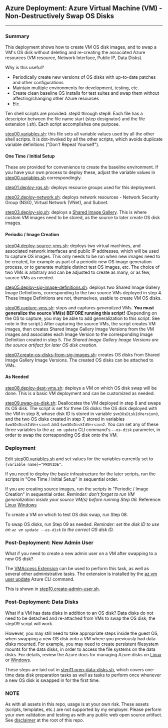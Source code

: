 ## Azure Deployment: Azure Virtual Machine (VM) - Non-Destructively Swap OS Disks

---

### Summary

This deployment shows how to create VM OS disk images, and to swap a VM's OS disk without deleting and re-creating the associated Azure resources (VM resource, Network Interface, Public IP, Data Disks).

Why is this useful?

- Periodically create new versions of OS disks with up-to-date patches and other configurations
- Maintain multiple environments for development, testing, etc.
- Create clean baseline OS installs for test suites and swap them without affecting/changing other Azure resources
- Etc.

Ten shell scripts are provided: step0 through step9. Each file has a descriptor between the file name start (step designator) and the file extension (.sh). Each script accomplishes one purpose.

[step00.variables.sh](step00.variables.sh): this file sets all variable values used by all the other shell scripts. It is dot-invoked by all the other scripts, which avoids duplicate variable definitions ("Don't Repeat Yourself").

#### One Time / Initial Setup

These are provided for convenience to create the baseline environment. If you have your own process to deploy these, adjust the variable values in [step00.variables.sh](step00.variables.sh) correspondingly.

[step01.deploy-rgs.sh](step01.deploy-rgs.sh): deploys resource groups used for this deployment.

[step02.deploy-network.sh](step02.deploy-network.sh): deploys network resources - Network Security Group (NSG), Virtual Network (VNet), and Subnet.

[step03.deploy-sig.sh](step03.deploy-sig.sh): deploys a [Shared Image Gallery](https://docs.microsoft.com/azure/virtual-machines/shared-image-galleries). This is where custom VM images need to be stored, as the source to later create OS disk images.

#### Periodic / Image Creation

[step04.deploy-source-vms.sh](step04.deploy-source-vms.sh): deploys two virtual machines, and associated network interfaces and public IP addresses, which will be used to capture OS images. This only needs to be run when new images need to be created, for example as part of a periodic new OS image generation process, or to generate multiple distinct test OS images, etc. The choice of two VMs is arbitrary and can be adjusted to create as many, or as few, source VMs as needed.

[step05.deploy-sig-image-definitions.sh](step05.deploy-sig-image-definitions.sh): deploys two Shared Image Gallery Image Definitions, corresponding to the two source VMs deployed in step 4. These Image Definitions are not, themselves, usable to create VM OS disks.

[step06.capture-vms.sh](step06.capture-vms.sh): stops and captures _generalized_ VMs. **You must generalize the source VM(s) BEFORE running this script!** (Depending on the OS to capture, you may be able to add generalization to this script. See note in the script.) After capturing the source VMs, the script creates VM images, then creates Shared Image Gallery Image Versions from the VM images and associates each Image Version to the corresponding Image Definition created in step 5. *The Shared Image Gallery Image Versions are the source artifact for later OS disk creation.*

[step07.create-os-disks-from-sig-images.sh](step07.create-os-disks-from-sig-images.sh): creates OS disks from Shared Image Gallery Image Versions. The created OS disks can be attached to VMs.

#### As Needed

[step08.deploy-dest-vms.sh](step08.deploy-dest-vms.sh): deploys a VM on which OS disk swap will be done. This is a basic VM deployment and can be customized as needed.

[step09.swap-os-disk.sh](step09.swap-os-disk.sh): Deallocates the VM deployed in step 8 and swaps its OS disk. The script is set for three OS disks: the OS disk deployed with the VM in step 8, whose disk ID is stored in variable `$vm3OsDiskIdVersion0`, and the two OS disks created in step 7, stored in variables `$vm3OsDiskIdVersion1` and `$vm3OsDiskIdVersion2`. You can set any of these three variables to the `az vm update` CLI command's `--os-disk` parameter, in order to swap the corresponding OS disk onto the VM.

### Deployment

Edit [step00.variables.sh](step00.variables.sh) and set values for the variables currently set to `{variable name}="PROVIDE"`.

If you need to deploy the basic infrastructure for the later scripts, run the scripts in "One Time / Initial Setup" in sequential order.

If you are creating source images, run the scripts in "Periodic / Image Creation" in sequential order. _Reminder: don't forget to run VM generalization inside your source VM(s) before running Step 06._
Reference: [Linux](https://docs.microsoft.com/azure/virtual-machines/linux/capture-image#step-1-deprovision-the-vm) [Windows](https://docs.microsoft.com/azure/virtual-machines/windows/capture-image-resource)

To create a VM on which to test OS disk swap, run Step 08.

To swap OS disks, run Step 09 as needed. _Reminder: set the disk ID to use on `az vm update --os-disk` to the correct OS disk ID._

### Post-Deployment: New Admin User

What if you need to create a new admin user on a VM after swapping to a new OS disk?

The [VMAccess Extension](https://docs.microsoft.com/azure/virtual-machines/extensions/vmaccess) can be used to perform this task, as well as several other administrative tasks. The extension is installed by the [az vm user update](https://docs.microsoft.com/cli/azure/vm/user?view=azure-cli-latest#az_vm_user_update) Azure CLI command.

This is shown in [step10.create-admin-user.sh](step10.create-admin-user.sh).

### Post-Deployment: Data Disks

What if a VM has data disks in addition to an OS disk? Data disks do not need to be detached and re-attached from VMs to swap the OS disk; the step09 script will work.

However, you may still need to take appropriate steps inside the guest OS, when swapping a new OS disk onto a VM where you previously had data disks mounted. For example, you may need to create persistent filesystem mounts for the data disks, in order to access the file systems on the data disks. For details, review the Azure docs for managing Azure disks on [Linux](https://docs.microsoft.com/azure/virtual-machines/linux/tutorial-manage-disks#prepare-data-disks) or [Windows](https://docs.microsoft.com/azure/virtual-machines/windows/tutorial-manage-data-disk).

These steps are laid out in [step11.prep-data-disks.sh](step11.prep-data-disks.sh), which covers one-time data disk preparation tasks as well as tasks to perform once whenever a new OS disk is swapped in for the first time.

### NOTE

As with all assets in this repo, usage is at your own risk. These assets (scripts, templates, etc.) are not supported by my employer. Please perform your own validation and testing as with any public web open source artifact. See [disclaimer](../../) at the root of this repo.
